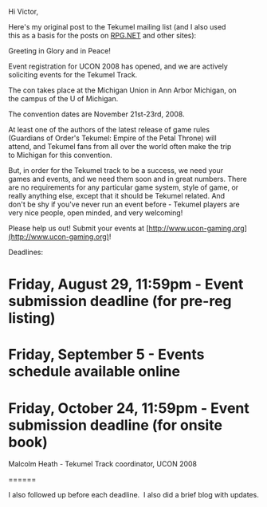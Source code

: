 Hi Victor,  
  
Here's my original post to the Tekumel mailing list (and I also used  
this as a basis for the posts on [RPG.NET](http://RPG.NET) and other sites):  
  
Greeting in Glory and in Peace!  
  
Event registration for UCON 2008 has opened, and we are actively  
soliciting events for the Tekumel Track.  
  
The con takes place at the Michigan Union in Ann Arbor Michigan, on  
the campus of the U of Michigan.  
  
The convention dates are November 21st-23rd, 2008.  
  
At least one of the authors of the latest release of game rules  
(Guardians of Order's Tekumel: Empire of the Petal Throne) will  
attend, and Tekumel fans from all over the world often make the trip  
to Michigan for this convention.  
  
But, in order for the Tekumel track to be a success, we need your  
games and events, and we need them soon and in great numbers. There  
are no requirements for any particular game system, style of game, or  
really anything else, except that it should be Tekumel related. And  
don't be shy if you've never run an event before - Tekumel players are  
very nice people, open minded, and very welcoming!  
  
Please help us out! Submit your events at [http://www.ucon-gaming.org](http://www.ucon-gaming.org)!  
  
Deadlines:  
  
# Friday, August 29, 11:59pm - Event submission deadline (for pre-reg listing)  
# Friday, September 5 - Events schedule available online  
# Friday, October 24, 11:59pm - Event submission deadline (for onsite book)  
  
Malcolm Heath - Tekumel Track coordinator, UCON 2008  
  
======  
  
  
I also followed up before each deadline.  I also did a brief blog with updates.